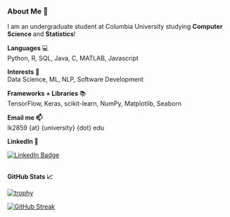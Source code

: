 ### About Me 👋

I am an undergraduate student at Columbia University studying <b> Computer Science </b> and <b> Statistics</b>!

<b> Languages </b> 💻 <br> Python, R, SQL, Java, C, MATLAB, Javascript </br>

<b> Interests </b> 🧠 <br> Data Science, ML, NLP, Software Development </br>

<b> Frameworks + Libraries </b> 📚 <br> TensorFlow, Keras, scikit-learn, NumPy, Matplotlib, Seaborn </br>

<b> Email me 📫 </b> <br> lk2859 {at} {university} {dot} edu </br>

<b> LinkedIn 🔗 </b> <br>
<div id="badges">
  <a href="https://www.linkedin.com/in/lara-karacasu-80889220a/">
    <img src="https://img.shields.io/badge/LinkedIn-blue?style=for-the-badge&logo=linkedin&logoColor=white" alt="LinkedIn Badge"/>
  </a>
</div> </br>

<b> GitHub Stats 📈 </b> 

[![trophy](https://github-profile-trophy.vercel.app/?username=ryo-ma&row=1)](https://github.com/larakaracasu/github-profile-trophy)

[![GitHub Streak](https://streak-stats.demolab.com/?user=larakaracasu)](https://git.io/streak-stats)
